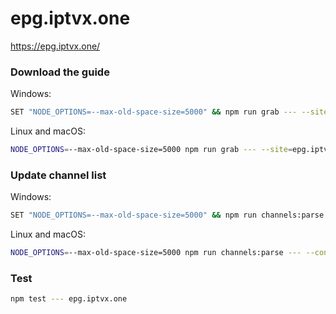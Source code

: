 # epg.iptvx.one

https://epg.iptvx.one/

### Download the guide

Windows:

```sh
SET "NODE_OPTIONS=--max-old-space-size=5000" && npm run grab --- --site=epg.iptvx.one
```

Linux and macOS:

```sh
NODE_OPTIONS=--max-old-space-size=5000 npm run grab --- --site=epg.iptvx.one
```

### Update channel list

Windows:

```sh
SET "NODE_OPTIONS=--max-old-space-size=5000" && npm run channels:parse --- --config=./sites/epg.iptvx.one/epg.iptvx.one.config.js --output=./sites/epg.iptvx.one/epg.iptvx.one.channels.xml
```

Linux and macOS:

```sh
NODE_OPTIONS=--max-old-space-size=5000 npm run channels:parse --- --config=./sites/epg.iptvx.one/epg.iptvx.one.config.js --output=./sites/epg.iptvx.one/epg.iptvx.one.channels.xml
```

### Test

```sh
npm test --- epg.iptvx.one
```
